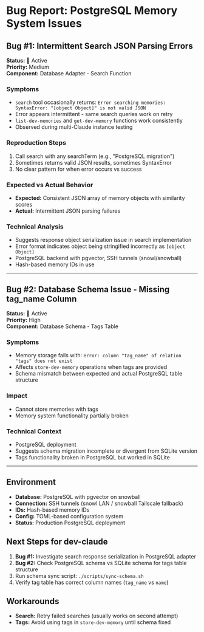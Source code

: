 # Bug Report: PostgreSQL Memory System Issues

## Bug #1: Intermittent Search JSON Parsing Errors

**Status:** 🔴 Active  
**Priority:** Medium  
**Component:** Database Adapter - Search Function

### Symptoms
- `search` tool occasionally returns: `Error searching memories: SyntaxError: "[object Object]" is not valid JSON`
- Error appears intermittent - same search queries work on retry  
- `list-dev-memories` and `get-dev-memory` functions work consistently
- Observed during multi-Claude instance testing

### Reproduction Steps
1. Call search with any searchTerm (e.g., "PostgreSQL migration")
2. Sometimes returns valid JSON results, sometimes SyntaxError
3. No clear pattern for when error occurs vs success

### Expected vs Actual Behavior
- **Expected:** Consistent JSON array of memory objects with similarity scores
- **Actual:** Intermittent JSON parsing failures

### Technical Analysis
- Suggests response object serialization issue in search implementation
- Error format indicates object being stringified incorrectly as `[object Object]`
- PostgreSQL backend with pgvector, SSH tunnels (snowl/snowball)
- Hash-based memory IDs in use

---

## Bug #2: Database Schema Issue - Missing tag_name Column

**Status:** 🔴 Active  
**Priority:** High  
**Component:** Database Schema - Tags Table

### Symptoms
- Memory storage fails with: `error: column "tag_name" of relation "tags" does not exist`
- Affects `store-dev-memory` operations when tags are provided
- Schema mismatch between expected and actual PostgreSQL table structure

### Impact
- Cannot store memories with tags
- Memory system functionality partially broken

### Technical Context
- PostgreSQL deployment
- Suggests schema migration incomplete or divergent from SQLite version
- Tags functionality broken in PostgreSQL but worked in SQLite

---

## Environment
- **Database:** PostgreSQL with pgvector on snowball
- **Connection:** SSH tunnels (snowl LAN / snowball Tailscale fallback)  
- **IDs:** Hash-based memory IDs
- **Config:** TOML-based configuration system
- **Status:** Production PostgreSQL deployment

## Next Steps for dev-claude
1. **Bug #1:** Investigate search response serialization in PostgreSQL adapter
2. **Bug #2:** Check PostgreSQL schema vs SQLite schema for tags table structure
3. Run schema sync script: `./scripts/sync-schema.sh`
4. Verify tag table has correct column names (`tag_name` vs `name`)

## Workarounds
- **Search:** Retry failed searches (usually works on second attempt)
- **Tags:** Avoid using tags in `store-dev-memory` until schema fixed
